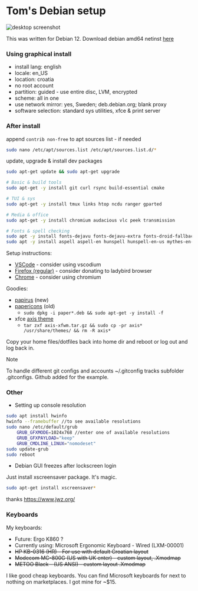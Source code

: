 # Tom's Debian setup

![desktop screenshot](http://i.imgur.com/OPQUMzA.png)

This was written for Debian 12. Download debian amd64 netinst [here](https://cdimage.debian.org/debian-cd/current/amd64/iso-cd/)

### Using graphical install

- install lang: english
- locale: en_US
- location: croatia
- no root account
- partition: guided - use entire disc, LVM, encrypted
- scheme: all in one
- use network mirror: yes, Sweden; deb.debian.org; blank proxy
- software selection: standard sys utilities, xfce & print server


### After install

append `contrib non-free` to apt sources list - if needed

```bash
sudo nano /etc/apt/sources.list /etc/apt/sources.list.d/*
```

update, upgrade & install dev packages

```bash
sudo apt-get update && sudo apt-get upgrade

# Basic & build tools
sudo apt-get -y install git curl rsync build-essential cmake

# TUI & sys
sudo apt-get -y install tmux links htop ncdu ranger gparted

# Media & office
sudo apt-get -y install chromium audacious vlc peek transmission

# Fonts & spell checking
sudo apt -y install fonts-dejavu fonts-dejavu-extra fonts-droid-fallback fonts-freefont-ttf fonts-liberation fonts-noto-mono fonts-opensymbol ttf-bitstream-vera ttf-mscorefonts-installer
sudo apt -y install aspell aspell-en hunspell hunspell-en-us mythes-en-us
```

Setup instructions:

- [VSCode](https://wiki.debian.org/VisualStudioCode) - consider using vscodium
- [Firefox (regular)](https://support.mozilla.org/en-US/kb/install-firefox-linux#w_install-firefox-deb-package-for-debian-based-distributions) - consider donating to ladybird browser
- [Chrome](https://support.google.com/chrome/a/answer/9025903?hl=en) - consider using chromium

Goodies:

- [papirus](https://github.com/PapirusDevelopmentTeam/papirus-icon-theme?tab=readme-ov-file#debian-and-derivatives) (new)
- [papericons](https://snwh.org/paper) (old)
    - `sudo dpkg -i paper*.deb && sudo apt-get -y install -f`
- xfce [axis theme](https://www.xfce-look.org/p/1016678/)
    - `tar zxf axis-xfwm.tar.gz && sudo cp -pr axis* /usr/share/themes/ && rm -R axis*`

Copy your home files/dotfiles back into home dir and reboot or log out and log back in.


> [!NOTE]  
> To handle different git configs and accounts ~/.gitconfig tracks subfolder .gitconfigs. Github added for the example.


### Other

- Setting up console resolution

```bash
sudo apt install hwinfo
hwinfo --framebuffer //to see available resolutions
sudo nano /etc/default/grub
    GRUB_GFXMODE=1024x768 //enter one of available resolutions
    GRUB_GFXPAYLOAD="keep"
    GRUB_CMDLINE_LINUX="nomodeset"
sudo update-grub
sudo reboot
```

- Debian GUI freezes after lockscreen login

Just install xscreensaver package. It's magic.

```bash
sudo apt-get install xscreensaver*
```

thanks https://www.jwz.org/



### Keyboards

My keyboards:
- Future: Ergo K860 ?
- Currently using: Microsoft Ergonomic Keyboard - Wired (LXM-00001)
- ~~HP KB-0316 (HR) - For use with default Croatian layout~~
- ~~Modecom MC-800G (US with UK enter) - custom layout, .Xmodmap~~
- ~~METOO Black - (US ANSI) - custom layout .Xmodmap~~

I like good cheap keyboards. You can find Microsoft keyboards for next to nothing on marketplaces. I got mine for ~$15.

<!--
Keyboard docs: 
- http://pascal.tsu.ru/en/xkb/setup.html
- https://www.charvolant.org/doug/xkb/html/
- https://superuser.com/questions/290115/
- http://rlog.rgtti.com/2014/05/01/how-to-modify-a-keyboard-layout-in-linux/
- http://wiki.linuxquestions.org/wiki/List_of_Keysyms_Recognised_by_Xmodmap
- https://askubuntu.com/questions/254424/
-->
